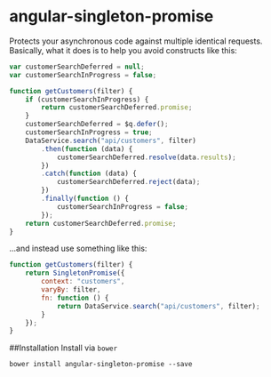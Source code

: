 # angular-singleton-promise
Protects your asynchronous code against multiple identical requests. Basically, what it does is to help you avoid constructs like this:

```javascript
var customerSearchDeferred = null;
var customerSearchInProgress = false;

function getCustomers(filter) {
    if (customerSearchInProgress) {
        return customerSearchDeferred.promise;
    }
    customerSearchDeferred = $q.defer();
    customerSearchInProgress = true;
    DataService.search("api/customers", filter)
        .then(function (data) {
            customerSearchDeferred.resolve(data.results);
        })
        .catch(function (data) {
            customerSearchDeferred.reject(data);
        })
        .finally(function () {
            customerSearchInProgress = false;
        });
    return customerSearchDeferred.promise;
}
```
...and instead use something like this:

```javascript
function getCustomers(filter) {
    return SingletonPromise({
        context: "customers",
        varyBy: filter,
        fn: function () {
            return DataService.search("api/customers", filter);
        }
    });
}
```

##Installation
Install via `bower`
```
bower install angular-singleton-promise --save
```
